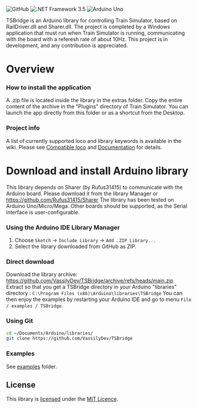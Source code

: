 ![GitHub](https://img.shields.io/github/license/rufus31415/sharer)
![.NET Framework 3.5](https://img.shields.io/badge/.NET_Framework-3.5-blueviolet)
![Arduino Uno](https://img.shields.io/badge/Arduino-any-blue)

TSBridge is an Arduino library for controlling Train Simulator, based on RailDriver.dll and Sharer.dll. The project is completed by a Windows application that must run when Train Simulator is running, communicating with the board with a referesh rate of about 10Hz.
This project is in development, and any contribution is appreciated.

# Overview

### How to install the application 
A .zip file is located inside the library in the extras folder. Copy the entire content of the archive in the "Plugins" directory of Train Simulator. You can launch the app directly from this folder or as a shortcut from the Desktop.

### Project info
A list of currently supported loco and library keywords is available in the wiki.
Please see [Compatible loco](https://github.com/VassilyDev/TSBridge/wiki/Compatible-loco-and-trains) and [Documentation](https://github.com/VassilyDev/TSBridge/wiki/Documentation) for details.

# Download and install Arduino library
This library depends on Sharer (by Rufus31415) to communicate with the Arduino board. Please download it from the library Manager or
https://github.com/Rufus31415/Sharer
The library has been tested on Arduino Uno/Micro/Mega. Other boards should be supported, as the Serial interface is user-configurable.

### Using the Arduino IDE Library Manager

1. Choose `Sketch` -> `Include Library` -> `Add .ZIP Library...`
2. Select the library downloaded from GitHub as ZIP.

### Direct download

Download the library archive:
https://github.com/VassilyDev/TSBridge/archive/refs/heads/main.zip
Extract so that you get a TSBridge directory in your Arduino "libraries" directory : ```C:\Program Files (x86)\Arduino\libraries\TSBridge```
You can then enjoy the examples by restarting your Arduino IDE and go to menu ```File / examples / TSBridge```.

### Using Git

```sh
cd ~/Documents/Arduino/libraries/
git clone https://github.com/VassilyDev/TSBridge
```

### Examples

See [examples](examples) folder.

## License

This library is [licensed](LICENSE) under the [MIT Licence](http://en.wikipedia.org/wiki/MIT_License).

